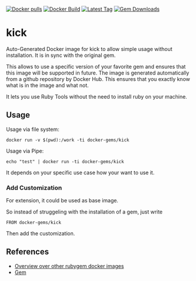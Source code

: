 [![Docker pulls](https://img.shields.io/docker/pulls/rubygem/kick.svg)](https://hub.docker.com/r/rubygem/kick/)
[![Docker Build](https://img.shields.io/docker/automated/rubygem/kick.svg)](https://hub.docker.com/r/rubygem/kick/)
[![Latest Tag](https://img.shields.io/github/tag/docker-rubygem/kick.svg)](https://hub.docker.com/r/rubygem/kick/)
[![Gem Downloads](https://img.shields.io/gem/dt/kick.svg)](https://rubygems.org/gems/kick/)
# kick

Auto-Generated Docker image for kick to allow simple usage without installation.
It is in sync with the original gem.

This allows to use a specific version of your favorite gem and ensures that this image will be supported in future.
The image is generated automatically from a github repository by Docker Hub.
This ensures that you exactly know what is in the image and what not.

It lets you use Ruby Tools without the need to install ruby on your machine.

## Usage

Usage via file system:

`docker run -v $(pwd):/work -ti docker-gems/kick`

Usage via Pipe:

`echo "test" | docker run -ti docker-gems/kick`

It depends on your specific use case how your want to use it.

### Add Customization

For extension, it could be used as base image.

So instead of struggeling with the installation of a gem, just write

`FROM docker-gems/kick`

Then add the customization.

## References

 - [Overview over other rubygem docker images](https://github.com/thinkbot/docker-rubygem)
 - [Gem](https://rubygems.org/gems/kick/)

